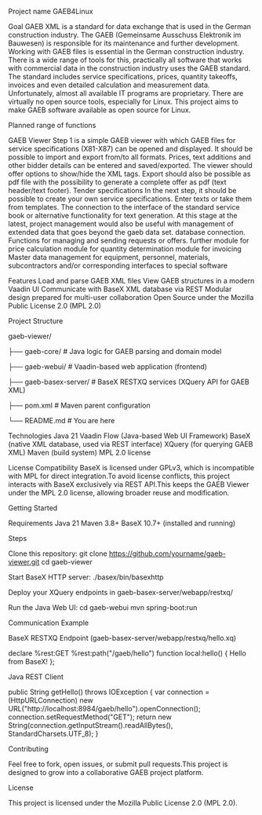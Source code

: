Project name
GAEB4Linux

Goal
GAEB XML is a standard for data exchange that is used in the German construction industry. The GAEB (Gemeinsame Ausschuss Elektronik
im Bauwesen) is responsible for its maintenance and further development.
Working with GAEB files is essential in the German construction industry. There is a wide range of tools for this, practically all
software that works with commercial data in the construction industry uses the GAEB standard. The standard includes service
specifications, prices, quantity takeoffs, invoices and even detailed calculation and measurement data. Unfortunately, almost all
available IT programs are proprietary. There are virtually no open source tools, especially for Linux.
This project aims to make GAEB software available as open source for Linux.

Planned range of functions

GAEB Viewer
Step 1 is a simple GAEB viewer with which GAEB files for service specifications (X81-X87) can be opened and displayed. It should be
possible to import and export from/to all formats. Prices, text additions and other bidder details can be entered and saved/exported.
The viewer should offer options to show/hide the XML tags. Export should also be possible as pdf file with the possibility to generate
a complete offer as pdf (text header/text footer).
Tender specifications
In the next step, it should be possible to create your own service specifications. Enter texts or take them from templates. The
connection to the interface of the standard service book or alternative functionality for text generation.
At this stage at the latest, project management would also be useful with management of extended data that goes beyond the gaeb data set. database connection.
Functions for managing and sending requests or offers.
further
module for price calculation
module for quantity determination
module for invoicing
Master data management for equipment, personnel, materials, subcontractors and/or corresponding interfaces to special software

Features
Load and parse GAEB XML files
View GAEB structures in a modern Vaadin UI
Communicate with BaseX XML database via REST
Modular design prepared for multi-user collaboration
Open Source under the Mozilla Public License 2.0 (MPL 2.0)

Project Structure

gaeb-viewer/

├── gaeb-core/            # Java logic for GAEB parsing and domain model

├── gaeb-webui/           # Vaadin-based web application (frontend)

├── gaeb-basex-server/    # BaseX RESTXQ services (XQuery API for GAEB XML)

├── pom.xml               # Maven parent configuration

└── README.md             # You are here

Technologies
Java 21
Vaadin Flow (Java-based Web UI Framework)
BaseX (native XML database, used via REST interface)
XQuery (for querying GAEB XML)
Maven (build system)
MPL 2.0 license

License Compatibility
BaseX is licensed under GPLv3, which is incompatible with MPL for direct integration.To avoid license conflicts, this project interacts with BaseX exclusively via REST API.This keeps the GAEB Viewer under the MPL 2.0 license, allowing broader reuse and modification.

Getting Started

Requirements
Java 21
Maven 3.8+
BaseX 10.7+ (installed and running)

Steps

Clone this repository:
git clone https://github.com/yourname/gaeb-viewer.git
cd gaeb-viewer

Start BaseX HTTP server:
./basex/bin/basexhttp

Deploy your XQuery endpoints in gaeb-basex-server/webapp/restxq/

Run the Java Web UI:
cd gaeb-webui
mvn spring-boot:run

Communication Example

BaseX RESTXQ Endpoint (gaeb-basex-server/webapp/restxq/hello.xq)

declare
  %rest:GET
  %rest:path("/gaeb/hello")
function local:hello() {
  <message>Hello from BaseX!</message>
};

Java REST Client

public String getHello() throws IOException {
    var connection = (HttpURLConnection)
        new URL("http://localhost:8984/gaeb/hello").openConnection();
    connection.setRequestMethod("GET");
    return new String(connection.getInputStream().readAllBytes(), StandardCharsets.UTF_8);
}

Contributing

Feel free to fork, open issues, or submit pull requests.This project is designed to grow into a collaborative GAEB project platform.

License

This project is licensed under the Mozilla Public License 2.0 (MPL 2.0).

